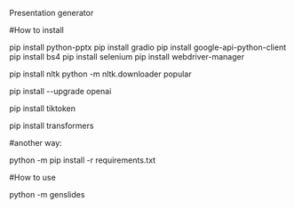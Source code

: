 Presentation generator

#How to install

pip install python-pptx
pip install gradio
pip install google-api-python-client
pip install bs4
pip install selenium 
pip install webdriver-manager

pip install nltk
python -m nltk.downloader popular

pip install --upgrade openai

pip install tiktoken

pip install transformers

#another way:

python -m pip install -r requirements.txt

#How to use

python -m genslides
